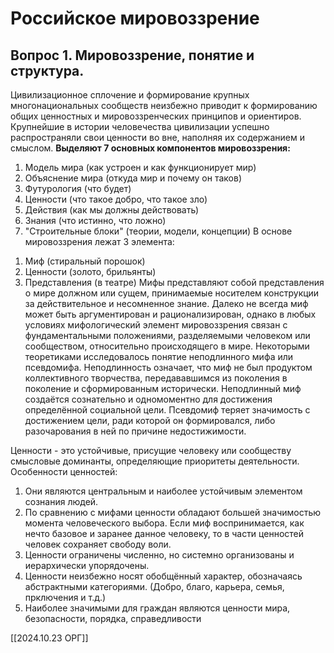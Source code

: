 # Российское мировоззрение
## Вопрос 1. Мировоззрение, понятие и структура.
Цивилизационное сплочение и формирование крупных многонациональных сообществ неизбежно приводит к формированию общих ценностных и мировоззренческих принципов и ориентиров. Крупнейшие в истории человечества цивилизации успешно распространяли свои ценности во вне, наполняя их содержанием и смыслом. 
**Выделяют 7 основных компонентов мировоззрения:**
1) Модель мира (как устроен и как функционирует мир)
2) Объяснение мира (откуда мир и почему он таков)
3) Футурология (что будет)
4) Ценности (что такое добро, что такое зло)
5) Действия (как мы должны действовать)
6) Знания (что истинно, что ложно)
7) "Строительные блоки" (теории, модели, концепции)
В основе мировоззрения лежат 3 элемента:
1. Миф (стиральный порошок)
2. Ценности (золото, брильянты)
3. Представления (в театре)
Мифы представляют собой представления о мире должном или сущем, принимаемые носителем конструкции за действительное и несомненное знание. Далеко не всегда миф может быть аргументирован и рационализирован, однако в любых условиях мифологический элемент мировоззрения связан с фундаментальными положениями, разделяемыми человеком или сообществом, относительно происходящего в мире. 
Некоторыми теоретиками исследовалось понятие неподлинного мифа или псевдомифа. Неподлинность означает, что миф не был продуктом коллективного творчества, передававшимся из поколения в поколение и сформированным исторически. Неподлинный миф создаётся сознательно и одномоментно для достижения определённой социальной цели. Псевдомиф теряет значимость с достижением цели, ради которой он формировался, либо разочарования в ней по причине недостижимости. 

Ценности - это устойчивые, присущие человеку или сообществу смысловые доминанты, определяющие приоритеты деятельности. Особенности ценностей:
1) Они являются центральным и наиболее устойчивым элементом сознания людей. 
2) По сравнению с мифами ценности обладают большей значимостью момента человеческого выбора. Если миф воспринимается, как нечто базовое и заранее данное человеку, то в части ценностей человек сохраняет свободу воли. 
3) Ценности ограничены численно, но системно организованы и иерархически упорядочены. 
4) Ценности неизбежно носят обобщённый характер, обозначаясь абстрактными категориями. (Добро, благо, карьера, семья, прключения и т.д.) 
5) Наиболее значимыми для граждан являются ценности мира, безопасности, порядка, справедливости

[[2024.10.23 ОРГ]]
